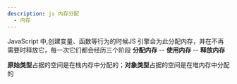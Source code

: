 ```yaml
---
description: js 内存分配
  - 内存
---
```


JavaScript 中,创建变量、函数等行为的时候JS 引擎会为此分配内存，并在不再需要时释放它，每一次它们都会经历三个阶段 **分配内存** -- **使用内存** -- **释放内存**


**原始类型**占据的空间是在栈内存中分配的；**对象类型**占据的空间是在堆内存中分配的
